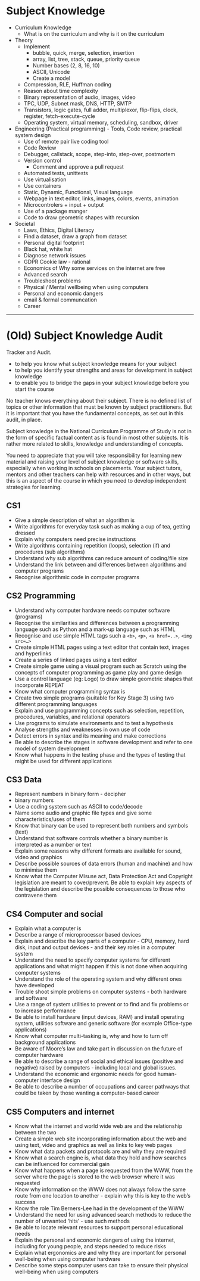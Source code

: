 Subject Knowledge
=================

* Curriculum Knowledge
    * What is on the curriculum and why is it on the curriculum
* Theory
    * Implement
        * bubble, quick, merge, selection, insertion
        * array, list, tree, stack, queue, priority queue
        * Number bases (2, 8, 16, 10)
        * ASCII, Unicode
        * Create a model
    * Compression, RLE, Huffman coding
    * Reason about time complexity
    * Binary representation of audio, images, video
    * TPC, UDP, Subnet mask, DNS, HTTP, SMTP
    * Transistors, logic gates, full adder, multiplexor, flip-flips, clock, register, fetch-execute-cycle
    * Operating system, virtual memory, scheduling, sandbox, driver
* Engineering (Practical programming) - Tools, Code review, practical system design
    * Use of remote pair live coding tool
    * Code Review
    * Debugger, callstack, scope, step-into, step-over, postmortem
    * Version control
        * Comment and approve a pull request
    * Automated tests, unittests
    * Use virtualisation
    * Use containers
    * Static, Dynamic, Functional, Visual language
    * Webpage in text editor, links, images, colors, events, animation
    * Microcontrolers + input + output
    * Use of a package manger
    * Code to draw geometric shapes with recursion
* Societal
    * Laws, Ethics, Digital Literacy
    * Find a dataset, draw a graph from dataset
    * Personal digital footprint
    * Black hat, white hat
    * Diagnose network issues
    * GDPR Cookie law - rational
    * Economics of Why some services on the internet are free
    * Advanced search
    * Troubleshoot problems
    * Physical / Mental wellbeing when using computers
    * Personal and economic dangers
    * email & formal communcation
    * Career



---


(Old) Subject Knowledge Audit
=============================

Tracker and Audit.

* to help you know what subject knowledge means for your subject
* to help you identify your strengths and areas for development in subject knowledge
* to enable you to bridge the gaps in your subject knowledge before you start the course


No teacher knows everything about their subject.
There is no defined list of topics or other information that must be known by subject practitioners.
But it is important that you have the fundamental concepts, as set out in this audit, in place.

Subject knowledge in the National Curriculum Programme of Study is not in the form of specific factual content as is found in most other subjects.
It is rather more related to skills, knowledge and understanding of concepts.

You need to appreciate that you will take responsibility for learning new material and raising your level of subject knowledge or software skills, especially when working in schools on placements.
Your subject tutors, mentors and other teachers can help with resources and in other ways, but this is an aspect of the course in which you need to develop independent strategies for learning.


CS1
---

* Give a simple description of what an algorithm is
* Write algorithms for everyday task such as making a cup of tea, getting dressed 
* Explain why computers need precise instructions
* Write algorithms containing repetition (loops), selection (if) and procedures (sub algorithms)
* Understand why sub algorithms can reduce amount of coding/file size
* Understand the link between and differences between algorithms and computer programs
* Recognise algorithmic code in computer programs


CS2 Programming
---------------
* Understand why computer hardware needs computer software (programs)
* Recognise the similarities and differences between a programming language such as Python and a mark-up language such as HTML
* Recognise and use simple HTML tags such a `<b>`, `<p>`, `<a href=..>`, `<img src=…>`
* Create simple HTML pages using a text editor that contain text, images and hyperlinks
* Create a series of linked pages using a text editor
* Create simple game using a visual program such as Scratch using the concepts of computer programming as game play and game design
* Use a control language (eg: Logo) to draw simple geometric shapes that incorporate REPEAT
* Know what computer programming syntax is
* Create two simple programs (suitable for Key Stage 3) using two different programming languages
* Explain and use programming concepts such as selection, repetition, procedures, variables, and relational operators
* Use programs to simulate environments and to test a hypothesis
* Analyse strengths and weaknesses in own use of code
* Detect errors in syntax and its meaning and make corrections
* Be able to describe the stages in software development and refer to one model of system development
* Know what happens in the testing phase and the types of testing that might be used for different applications


CS3 Data
----------

* Represent numbers in binary form - decipher
* binary numbers
* Use a coding system such as ASCII to code/decode
* Name some audio and graphic file types and give some characteristics/uses of them
* Know that binary can be used to represent both numbers and symbols (text)
* Understand that software controls whether a binary number is interpreted as a number or text
* Explain some reasons why different formats are available for sound, video and graphics
* Describe possible sources of data errors (human and machine) and how to minimise them
* Know what the Computer Misuse act, Data Protection Act and Copyright legislation are meant to cover/prevent. Be able to explain key aspects of the legislation and describe the possible consequences to those who contravene them


CS4 Computer and social
-----------------------

* Explain what a computer is
* Describe a range of microprocessor based devices
* Explain and describe the key parts of a computer - CPU, memory, hard disk, input and output devices - and their key roles in a computer system 
* Understand the need to specify computer systems for different applications and what might happen if this is not done when acquiring computer systems
* Understand the role of the operating system and why different ones have developed
* Trouble shoot simple problems on computer systems - both hardware and software
* Use a range of system utilities to prevent or to find and fix problems or to increase performance
* Be able to install hardware (input devices, RAM) and install operating system, utilities software and generic software (for example Office-type applications)
* Know what computer multi-tasking is, why and how to turn off background applications
* Be aware of Moore’s law and take part in discussion on the future of computer hardware
* Be able to describe a range of social and ethical issues (positive and negative) raised by computers - including local and global issues.
* Understand the economic and ergonomic needs for good human-computer interface design
* Be able to describe a number of occupations and career pathways that could be taken by those wanting a computer-based career


CS5 Computers and internet
--------------------------

* Know what the internet and world wide web are and the relationship between the two
* Create a simple web site incorporating information about the web and using text, video and graphics as well as links to key web pages
* Know what data packets and protocols are and why they are required
* Know what a search engine is, what data they hold and how searches can be influenced for commercial gain
* Know what happens when a page is requested from the WWW, from the server where the page is stored to the web browser where it was requested
* Know why information on the WWW does not always follow the same route from one location to another - explain why this is key to the web’s success
* Know the role Tim Berners-Lee had in the development of the WWW
* Understand the need for using advanced search methods to reduce the number of unwanted ‘hits’ - use such methods
* Be able to locate relevant resources to support personal educational needs
* Explain the personal and economic dangers of using the internet, including for young people, and steps needed to reduce risks
* Explain what ergonomics are and why they are important for personal well-being when using computer hardware
* Describe some steps computer users can take to ensure their physical well-being when using computers
